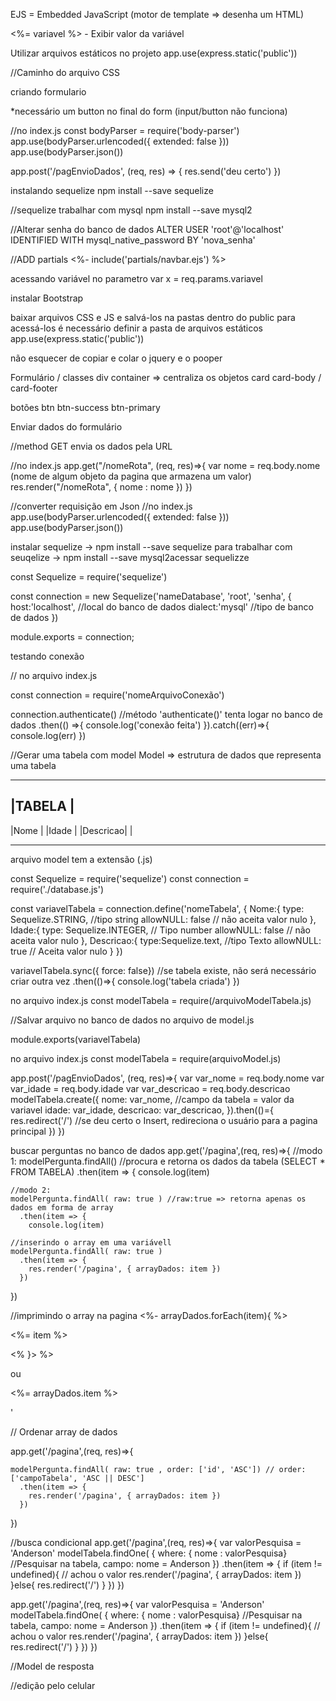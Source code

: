 EJS = Embedded JavaScript (motor de template => desenha um HTML)

<%= variavel %> - Exibir valor da variável

Utilizar arquivos estáticos no projeto
app.use(express.static('public'))

//Caminho do arquivo CSS

<link rel="stylesheet" href="/css/style.css">

criando formulario

<form action="/pagEnvioDados" method="post">
*necessário um button no final do form (input/button não funciona)

//no index.js
const bodyParser = require('body-parser')
app.use(bodyParser.urlencoded({ extended: false }))
app.use(bodyParser.json())

app.post('/pagEnvioDados', (req, res) => {
res.send('deu certo')
})

instalando sequelize
npm install --save sequelize

//sequelize trabalhar com mysql
npm install --save mysql2

//Alterar senha do banco de dados
ALTER USER 'root'@'localhost' IDENTIFIED WITH mysql_native_password BY 'nova_senha'

//ADD partials
<%- include('partials/navbar.ejs') %>

acessando variável no parametro
var x = req.params.variavel

instalar Bootstrap

baixar arquivos CSS e JS e salvá-los na pastas dentro do public
para acessá-los é necessário definir a pasta de arquivos estáticos
app.use(express.static('public'))

não esquecer de copiar e colar o jquery e o pooper

<!-- <script
  src="https://code.jquery.com/jquery-3.5.1.slim.min.js"
  integrity="sha384-DfXdz2htPH0lsSSs5nCTpuj/zy4C+OGpamoFVy38MVBnE+IbbVYUew+OrCXaRkfj"
  crossorigin="anonymous"
></script>
<script
  src="https://cdn.jsdelivr.net/npm/popper.js@1.16.1/dist/umd/popper.min.js"
  integrity="sha384-9/reFTGAW83EW2RDu2S0VKaIzap3H66lZH81PoYlFhbGU+6BZp6G7niu735Sk7lN"
  crossorigin="anonymous"
></script>
<script
  src="https://cdn.jsdelivr.net/npm/bootstrap@4.5.3/dist/js/bootstrap.min.js"
  integrity="sha384-w1Q4orYjBQndcko6MimVbzY0tgp4pWB4lZ7lr30WKz0vr/aWKhXdBNmNb5D92v7s"
  crossorigin="anonymous"
></script>
<script src="/js/bootstrap.min.js"></script> -->

Formulário / classes
div
container => centraliza os objetos
card
card-body / card-footer

botões
btn
btn-success
btn-primary

Enviar dados do formulário

<form method"POST" action="/nomeRota"> //method GET envia os dados pela URL

//no index.js
app.get("/nomeRota", (req, res)=>{
var nome = req.body.nome (nome de algum objeto da pagina que armazena um valor)
res.render("/nomeRota", { nome : nome })
})

//converter requisição em Json
//no index.js
app.use(bodyParser.urlencoded({ extended: false }))
app.use(bodyParser.json())

instalar sequelize -> npm install --save sequelize
para trabalhar com seuqelize -> npm install --save mysql2acessar sequelizze

const Sequelize = require('sequelize')

const connection = new Sequelize('nameDatabase', 'root', 'senha', {
host:'localhost', //local do banco de dados
dialect:'mysql' //tipo de banco de dados
})

module.exports = connection;

testando conexão

// no arquivo index.js

const connection = require('nomeArquivoConexão')

connection.authenticate() //método 'authenticate()' tenta logar no banco de dados
.then(() =>{
console.log('conexão feita')
}).catch((err)=>{
console.log(err)
})

//Gerar uma tabela com model
Model => estrutura de dados que representa uma tabela

---

## |TABELA |

|Nome |
|Idade |
|Descricao| |

---

arquivo model tem a extensão (.js)

const Sequelize = require('sequelize')
const connection = require('./database.js')

const variavelTabela = connection.define('nomeTabela', {
Nome:{
type: Sequelize.STRING, //tipo string
allowNULL: false // não aceita valor nulo
},
Idade:{
type: Sequelize.INTEGER, // Tipo number
allowNULL: false // não aceita valor nulo
},
Descricao:{
type:Sequelize.text, //tipo Texto
allowNULL: true // Aceita valor nulo
}
})

variavelTabela.sync({ force: false}) //se tabela existe, não será necessário criar outra vez
.then(()=>{
console.log('tabela criada')
})

no arquivo index.js
const modelTabela = require(/arquivoModelTabela.js)

//Salvar arquivo no banco de dados
no arquivo de model.js

module.exports(variavelTabela)

no arquivo index.js
const modelTabela = require(arquivoModel.js)

app.post('/pagEnvioDados', (req, res)=>{
var var_nome = req.body.nome
var var_idade = req.body.idade
var var_descricao = req.body.descricao
modelTabela.create({
nome: var_nome, //campo da tabela = valor da variavel
idade: var_idade,
descricao: var_descricao,
}).then(()={
res.redirect('/') //se deu certo o Insert, redireciona o usuário para a pagina principal
})
})

buscar perguntas no banco de dados
app.get('/pagina',(req, res)=>{
//modo 1:
modelPergunta.findAll() //procura e retorna os dados da tabela (SELECT \* FROM TABELA)
.then(item => {
console.log(item)

    //modo 2:
    modelPergunta.findAll( raw: true ) //raw:true => retorna apenas os dados em forma de array
      .then(item => {
        console.log(item)

    //inserindo o array em uma variávell
    modelPergunta.findAll( raw: true )
      .then(item => {
        res.render('/pagina', { arrayDados: item })
      })

})

//imprimindo o array na pagina
<%- arrayDados.forEach(item){
%> <p> <%= item %> </p>
<% }> %>

ou

 <p> <%= arrayDados.item %> </p>'

// Ordenar array de dados

app.get('/pagina',(req, res)=>{

    modelPergunta.findAll( raw: true , order: ['id', 'ASC']) // order: ['campoTabela', 'ASC || DESC']
      .then(item => {
        res.render('/pagina', { arrayDados: item })
      })

})

//busca condicional
app.get('/pagina',(req, res)=>{
var valorPesquisa = 'Anderson'
modelTabela.findOne( {
where: { nome : valorPesquisa} //Pesquisar na tabela, campo: nome = Anderson
})
.then(item => {
if (item != undefined){ // achou o valor
res.render('/pagina', { arrayDados: item })
}else{
res.redirect('/')
}
})
})
   
   app.get('/pagina',(req, res)=>{
var valorPesquisa = 'Anderson'
modelTabela.findOne( {
where: { nome : valorPesquisa} //Pesquisar na tabela, campo: nome = Anderson
})
.then(item => {
if (item != undefined){ // achou o valor
res.render('/pagina', { arrayDados: item })
}else{
res.redirect('/')
}
})
})

//Model de resposta

//edição pelo celular
